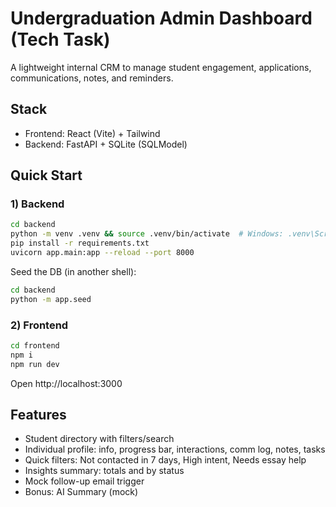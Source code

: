 # Undergraduation Admin Dashboard (Tech Task)

A lightweight internal CRM to manage student engagement, applications, communications, notes, and reminders.

## Stack
- Frontend: React (Vite) + Tailwind
- Backend: FastAPI + SQLite (SQLModel)

## Quick Start

### 1) Backend
```bash
cd backend
python -m venv .venv && source .venv/bin/activate  # Windows: .venv\Scripts\activate
pip install -r requirements.txt
uvicorn app.main:app --reload --port 8000
```
Seed the DB (in another shell):
```bash
cd backend
python -m app.seed
```

### 2) Frontend
```bash
cd frontend
npm i
npm run dev
```
Open http://localhost:3000

## Features
- Student directory with filters/search
- Individual profile: info, progress bar, interactions, comm log, notes, tasks
- Quick filters: Not contacted in 7 days, High intent, Needs essay help
- Insights summary: totals and by status
- Mock follow-up email trigger
- Bonus: AI Summary (mock)
